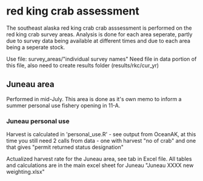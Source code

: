 # red king crab assessment 

The southeast alaska red king crab crab asssessment is performed on the red king crab survey areas. 
Analysis is done for each area seperate, partly due to survey data being available at different times and due to each area being a seperate stock.

Use file: survey_areas/"individual survey names"
Need file in data portion of this file, also need to create results folder (results/rkc/cur_yr)


## Juneau area 
Performed in mid-July. This area is done as it's own memo to inform a summer personal use fishery opening in 11-A. 


### Juneau personal use
Harvest is calculated in 'personal_use.R' - see output from OceanAK, at this time you still need 2 calls from data - one with harvest "no of crab" and one that gives "permit returned status designation"

Actualized harvest rate for the Juneau area, see tab in Excel file. All tables and calculations are in the main excel sheet for Juneau "Juneau XXXX new weighting.xlsx"
